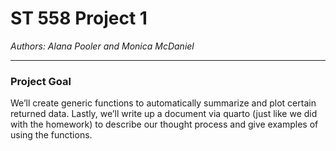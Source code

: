 # ST 558 Project 1

*Authors: Alana Pooler and Monica McDaniel*

------------------------------------------------------------------------

### Project Goal

We’ll create generic functions to automatically summarize and plot certain returned data. Lastly, we’ll write
up a document via quarto (just like we did with the homework) to describe our thought process and give
examples of using the functions.
